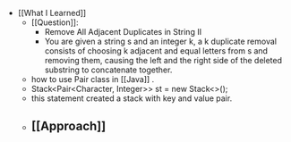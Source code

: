 - [[What I Learned]]
	- [[Question]]:
		- Remove All Adjacent Duplicates in String II
		- You are given a string s and an integer k, a k duplicate removal consists of choosing k adjacent and equal letters from s and removing them, causing the left and the right side of the deleted substring to concatenate together.
	- how to use Pair class in [[Java]] .
	- Stack<Pair<Character, Integer>> st = new Stack<>();
	- this statement created a stack with key and value pair.
	- [[Approach]]
		-